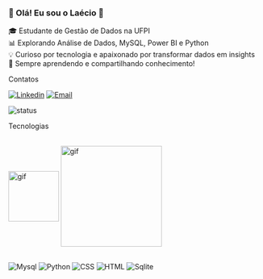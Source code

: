

### 👋 Olá! Eu sou o Laécio 🚀  

🎓 Estudante de Gestão de Dados na UFPI  
📊 Explorando Análise de Dados, MySQL, Power BI e Python  
💡 Curioso por tecnologia e apaixonado por transformar dados em insights  
📌 Sempre aprendendo e compartilhando conhecimento!  




 Contatos

[![Linkedin](https://img.shields.io/badge/LinkedIn-0077B5?style=for-the-badge&logo=linkedin&logoColor=white)]('https://www.linkedin.com/in/laécio-monteiro-b7244735'3)
[![Email](https://img.shields.io/badge/Gmail-D14836?style=for-the-badge&logo=gmail&logoColor=whitee)](mailto:laeciomonteiro275@gmail.com)

![status](https://github-readme-stats.vercel.app/api?username=Laecio212&theme=blue-green)

Tecnologias

<div style="display: inline_block"> <br/>
<img width ="100" align="center" alt="gif" src="https://media4.giphy.com/media/v1.Y2lkPTc5MGI3NjExaHp3NnM4eXYzY21hOG5rZnQ5cG5mdXYza3F0bWZjMWJjcmZ0Ym91YiZlcD12MV9pbnRlcm5hbF9naWZfYnlfaWQmY3Q9Zw/HscDLzkO8EOTmgkhQP/giphy.gif"> 
<img width ="200" align="center" alt="gif" src="https://media0.giphy.com/media/v1.Y2lkPTc5MGI3NjExdjc4bmc2bmRxczE3bm95emdqMTFxNHZsMjV5Mno0NjMyMHc3N3o3ciZlcD12MV9pbnRlcm5hbF9naWZfYnlfaWQmY3Q9Zw/iIqmM5tTjmpOB9mpbn/giphy.gif">  
</div> <br/>


![Mysql](    https://img.shields.io/badge/MySQL-00000F?style=for-the-badge&logo=mysql&logoColor=white)
![Python](https://img.shields.io/badge/Python-14354C?style=for-the-badge&logo=python&logoColor=white)
![CSS](https://img.shields.io/badge/CSS-239120?&style=for-the-badge&logo=css3&logoColor=white)
![HTML](https://img.shields.io/badge/HTML-239120?style=for-the-badge&logo=html5&logoColor=white )
![Sqlite](https://img.shields.io/badge/SQLite-07405E?style=for-the-badge&logo=sqlite&logoColor=white )



